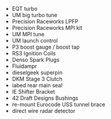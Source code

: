 - EQT turbo
- UM big turbo tune
- Precision Raceworks LPFP
- Precision Raceworks MPI kit
- UM MPI tune
- UM launch control
- P3 boost gauge / boost tap
- RS3 Ignition Coils
- Denso Spark Plugs
- Fluidampr
- dieselgeek superpin
- DKM Stage 3 Clutch
- iabed rear main seal
- IE Shifter Bracket
- 42 Draft Designs Bushings
- re-mount Eurocode USS tunnel brace
- direct wire radar detector
